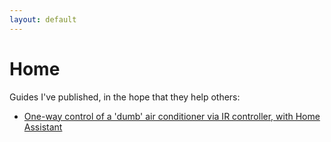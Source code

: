 ```yaml
---
layout: default
---
```


# Home

Guides I've published, in the hope that they help others:

* [One-way control of a 'dumb' air conditioner via IR controller, with Home
  Assistant](home_assistant_dumb_ac)
